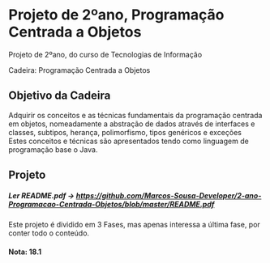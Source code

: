 # Projeto de 2ºano, Programação Centrada a Objetos
Projeto de 2ºano, do curso de Tecnologias de Informação

Cadeira: Programação Centrada a Objetos

## Objetivo da Cadeira
Adquirir os conceitos e as técnicas fundamentais da programação centrada em objetos, nomeadamente a abstração de dados através de interfaces e classes, subtipos, herança, polimorfismo, tipos genéricos e exceções <br>
Estes conceitos e técnicas são apresentados tendo como linguagem de programação base o Java.

## Projeto
##### Ler README.pdf -> https://github.com/Marcos-Sousa-Developer/2-ano-Programacao-Centrada-Objetos/blob/master/README.pdf
Este projeto é dividido em 3 Fases, mas apenas interessa a última fase, por conter todo o conteúdo.

#### Nota: 18.1
